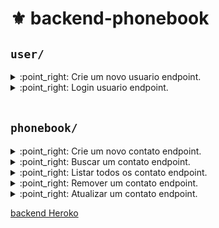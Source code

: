 # :fleur_de_lis: backend-phonebook

## `user/`
<details close>
  <summary>:point_right: Crie um novo usuario endpoint.</summary>
  <br>

- O endpoint deve ser acessível através do caminho (`/user/create`);

  - A requisicao `POST /user/create` deve conter o seguinte `body`:

  <br>

  ```json
      {
        "name": "higor anjos",
        "email": "higorc.anjos@gmail.com",
        "password": "123456"
      }
  ```

  > :heavy_check_mark: Caso sucesso retornara o id deste usuario.
  - API deve responder com status http `201` e o seguinte `body`:
    ```json
      {
        "id": 5
      }
    ```

  > :x: Por algum motivo nao seja possivel.

  - API deve responder com status http `400` e o seguinte `body`:
    ```json
      { "error": "Erro ao criar usuário" }
    ```
</details>


<details close>
  <summary>:point_right: Login usuario endpoint.</summary>

  <br>

- O endpoint deve ser acessível através do caminho (`/user/`);

  - A requisicao `POST /user/` deve conter o seguinte `body`:

  <br>

  ```json
      {
        "email": "higorc.anjos@gmail.com",
        "password": "123456"
      }
  ```

  > :heavy_check_mark: Caso sucesso retornara o id deste usuario.
  - API deve responder com status http `200` e o seguinte `body`:
    ```json
      {
        "token": "eyJhbGciOiJIUzI1NiIsInR5cCI6IkpXVCJ9"
      }
    ```

  > :x: Por algum motivo nao seja possivel.

  - API deve responder com status http `400` e o seguinte `body`:
    ```json
      { "error": "Senha ou email incorretos" }
    ```
</details>

<br>

## `phonebook/`

<details close>
  <summary>:point_right: Crie um novo contato endpoint.</summary>

  <br>

- O endpoint deve ser acessível através do caminho (`/phonebook/create`);

  - A requisicao `POST /phonebook/create` deve conter o seguinte `headers` com o token de login:

  <br>

  ```json
    {
      "authorization":"eyJhbGciOiJIUzI1NiIsInR5cCI6IkpXVCJ9"
    }
  ```

  - A requisicao `POST /phonebook/create` deve conter o seguinte `body`:

  <br>

  ```json
      {
        "name": "higor anjos",
        "phone": "+5511985145589"
      }
  ```

  > :heavy_check_mark: Caso sucesso retornara o id deste usuario.
  - API deve responder com status http `201` e o seguinte `body`:
    ```json
      {
        "id": 5
      }
    ```

  > :x: Por algum motivo nao seja possivel.

  - API deve responder com status http `400` e o seguinte `body`:
    ```json
      { "error": "Não foi possivel cadastrar o numero" }
    ```
</details>


<details close>
  <summary>:point_right: Buscar um contato endpoint.</summary>

  <br>

- O endpoint deve ser acessível através do caminho (`/phonebook/find/:id`);

  - A requisicao `GET /phonebook/find/:id` deve conter o seguinte `headers` com o token de login:

  <br>

  ```json
    {
      "authorization":"eyJhbGciOiJIUzI1NiIsInR5cCI6IkpXVCJ9"
    }
  ```


  > :heavy_check_mark: Caso sucesso retornara o id deste usuario.
  - API deve responder com status http `200` e o seguinte `body`:
    ```json
      {
        "userId": 1,
        "contact": {
            "id": 5,
            "name": "pablo",
            "phone": "+38094654651"
          }
      }
    ```

  > :x: Por algum motivo nao seja possivel.

  - API deve responder com status http `404` e o seguinte `body`:
    ```json
      { "message": "Contato não encontrado" }
    ```
</details>

<details close>
  <summary>:point_right: Listar todos os contato endpoint.</summary>

  <br>

- O endpoint deve ser acessível através do caminho (`/phonebook/list`);

  - A requisicao `GET /phonebook/list` deve conter o seguinte `headers` com o token de login:

  <br>

  ```json
    {
      "authorization":"eyJhbGciOiJIUzI1NiIsInR5cCI6IkpXVCJ9"
    }
  ```

  > :heavy_check_mark: Caso sucesso retornara o id deste usuario.
  - API deve responder com status http `200` e o seguinte `body`:
    ```json
      {
          "userId": 1,
          "phonebook": [
            {
              "id": 1,
              "name": "alguem",
              "phone": "+380967891234",
              "createdAt": "2022-06-15T04:36:40.000Z",
              "updatedAt": "2022-06-15T04:36:40.000Z",
              "user_id": 1
          },
          {
              "id": 5,
              "name": "pablo",
              "phone": "+38094654651",
              "createdAt": "2022-06-15T04:36:40.000Z",
              "updatedAt": "2022-06-15T04:36:40.000Z",
              "user_id": 1
          }
        ]
      }
    ```

</details>

<details close>
  <summary>:point_right: Remover um contato endpoint.</summary>

  <br>

- O endpoint deve ser acessível através do caminho (`/phonebook/delete/:id`);

  - A requisicao `GET /phonebook/delete/:id` deve conter o seguinte `headers` com o token de login:

  <br>

  ```json
    {
      "authorization":"eyJhbGciOiJIUzI1NiIsInR5cCI6IkpXVCJ9"
    }
  ```

  > :heavy_check_mark: Caso sucesso retornara o id deste usuario.
  - API deve responder com status http `200`.


  > :x: Por algum motivo nao seja possivel.

  - API deve responder com status http `400` e o seguinte `body`:
    ```json
      { "error": "Não foi possivel remover o numero" }
    ```

</details>

<details close>
  <summary>:point_right: Atualizar um contato endpoint.</summary>

  <br>

- O endpoint deve ser acessível através do caminho (`/phonebook/update/:id`);

  - A requisicao `GET /phonebook/update/:id` deve conter o seguinte `headers` com o token de login:

  <br>

  ```json
    {
      "authorization":"eyJhbGciOiJIUzI1NiIsInR5cCI6IkpXVCJ9"
    }
  ```
 - A requisicao `POST /phonebook/update/:id` deve conter o seguinte `body`:

  <br>

  ```json
      {
        "name": "higor anjos Updated",
        "phone": "+5511985145589"
      }
  ```

  > :heavy_check_mark: Caso sucesso retornara o id deste usuario.
  - API deve responder com status http `201` e o seguinte `body`:
    ```json
      {
         "message": "Numero atualizado com sucesso"
      }
    ```

  > :x: Por algum motivo nao seja possivel.

  - API deve responder com status http `400` e o seguinte `body`:
    ```json
      { "error": "Não foi possivel atualizar o numero" }
    ```
</details>

[backend Heroko](https://aqueous-hollows-23591.herokuapp.com/)
